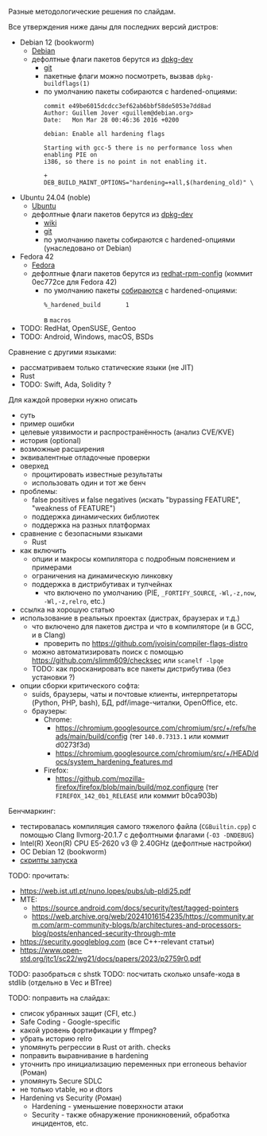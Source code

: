 Разные методологические решения по слайдам.

Все утверждения ниже даны для последних версий дистров:
  - Debian 12 (bookworm)
    * [Debian](https://wiki.debian.org/HardeningWalkthrough#Selecting_security_hardening_options)
    * дефолтные флаги пакетов берутся из [dpkg-dev](https://packages.debian.org/bookworm/dpkg-dev)
      + [git](https://salsa.debian.org/dpkg-team/dpkg)
      + пакетные флаги можно посмотреть, вызвав `dpkg-buildflags(1)`
      + по умолчанию пакеты собираются с hardened-опциями:
        ```
        commit e49be6015dcdcc3ef62ab6bbf58de5053e7dd8ad
        Author: Guillem Jover <guillem@debian.org>
        Date:   Mon Mar 28 00:46:36 2016 +0200

        debian: Enable all hardening flags

        Starting with gcc-5 there is no performance loss when enabling PIE on
        i386, so there is no point in not enabling it.

        +       DEB_BUILD_MAINT_OPTIONS="hardening=+all,$(hardening_old)" \
        ```
  - Ubuntu 24.04 (noble)
    * [Ubuntu](https://wiki.ubuntu.com/Security/Features)
    * дефолтные флаги пакетов берутся из [dpkg-dev](https://launchpad.net/ubuntu/noble/+package/dpkg-dev)
      + [wiki](https://wiki.ubuntu.com/ToolChain/CompilerFlags)
      + [git](https://git.launchpad.net/ubuntu/+source/dpkg)
      + по умолчанию пакеты собираются с hardened-опциями (унаследовано от Debian)
  - Fedora 42
    * [Fedora](https://fedoraproject.org/wiki/Security_Features_Matrix)
    * дефолтные флаги пакетов берутся из [redhat-rpm-config](https://src.fedoraproject.org/rpms/redhat-rpm-config)
      (коммит 0ec772ce для Fedora 42)
      + по умолчанию пакеты [собираются](https://fedoraproject.org/wiki/Changes/Harden_All_Packages) с hardened-опциями:
        ```
        %_hardened_build       1
        ```
        в `macros`
  - TODO: RedHat, OpenSUSE, Gentoo
  - TODO: Android, Windows, macOS, BSDs

Сравнение с другими языками:
  - рассматриваем только статические языки (не JIT)
  - Rust
  - TODO: Swift, Ada, Solidity ?

Для каждой проверки нужно описать
  - суть
  - пример ошибки
  - целевые уязвимости и распространённость (анализ CVE/KVE)
  - история (optional)
  - возможные расширения
  - эквивалентные отладочные проверки
  - оверхед
    * процитировать известные результаты
    * использовать один и тот же бенч
  - проблемы:
    * false positives и false negatives (искать "bypassing FEATURE", "weakness of FEATURE")
    * поддержка динамических библиотек
    * поддержка на разных платформах
  - сравнение с безопасными языками
    * Rust
  - как включить
    * опции и макросы компилятора с подробным пояснением и примерами
    * ограничения на динамическую линковку
    * поддержка в дистрибутивах и тулчейнах
      + что включено по умолчанию (PIE, `_FORTIFY_SOURCE`, `-Wl,-z,now`, `-Wl,-z,relro`, etc.)
  - ссылка на хорошую статью
  - использование в реальных проектах (дистрах, браузерах и т.д.)
    * что включено для пакетов дистра и что в компиляторе (и в GCC, и в Clang)
      + проверить по https://github.com/jvoisin/compiler-flags-distro
    * можно автоматизировать поиск с помощью https://github.com/slimm609/checksec или `scanelf -lpqe`
    * TODO: как просканировать все пакеты дистрибутива (без установки ?)
  - опции сборки критического софта:
    * suids, браузеры, чаты и почтовые клиенты, интерпретаторы (Python, PHP, bash), БД, pdf/image-читалки, OpenOffice, etc.
    * браузеры:
      + Chrome:
        - https://chromium.googlesource.com/chromium/src/+/refs/heads/main/build/config (тег `140.0.7313.1` или коммит d0273f3d)
        - https://chromium.googlesource.com/chromium/src/+/HEAD/docs/system_hardening_features.md
      + Firefox:
        - https://github.com/mozilla-firefox/firefox/blob/main/build/moz.configure (тег `FIREFOX_142_0b1_RELEASE` или коммит b0ca903b)

Бенчмаркинг:
  - тестировалась компиляция самого тяжелого файла (`CGBuiltin.cpp`) с помощью Clang llvmorg-20.1.7 с дефолтными флагами (`-O3 -DNDEBUG`)
  - Intel(R) Xeon(R) CPU E5-2620 v3 @ 2.40GHz (дефолтные настройки)
  - ОС Debian 12 (bookworm)
  - [скрипты запуска](bench)

TODO: прочитать:
  - https://web.ist.utl.pt/nuno.lopes/pubs/ub-pldi25.pdf
  - MTE:
    * https://source.android.com/docs/security/test/tagged-pointers
    * https://web.archive.org/web/20241016154235/https://community.arm.com/arm-community-blogs/b/architectures-and-processors-blog/posts/enhanced-security-through-mte
  - https://security.googleblog.com (все C++-relevant статьи)
  - https://www.open-std.org/jtc1/sc22/wg21/docs/papers/2023/p2759r0.pdf

TODO: разобраться с shstk
TODO: посчитать сколько unsafe-кода в stdlib (отдельно в Vec и BTree)

TODO: поправить на слайдах:
  - список убранных защит (CFI, etc.)
  - Safe Coding - Google-specific
  - какой уровень фортификации у ffmpeg?
  - убрать историю relro
  - упомянуть регрессии в Rust от arith. checks
  - поправить выравнивание в hardening
  - уточнить про инициализацию переменных при erroneous behavior (Роман)
  - упомянуть Secure SDLC
  - не только vtable, но и dtors
  - Hardening vs Security (Роман)
    * Hardening - уменьшение поверхности атаки
    * Security - также обнаружение проникновений, обработка инцидентов, etc.
